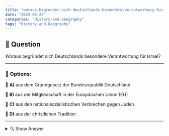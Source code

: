 ```yaml
---
title: "woraus-begrundet-sich-deutschlands-besondere-verantwortung-fur-israel"
date: "2025-05-23"
categories: "History-and-Geography"
tags: "History-and-Geography"
---
```


## 📌 **Question**

Woraus begründet sich Deutschlands besondere Verantwortung für Israel?



---

### 📝 **Options:**

🔘 **A)** aus dem Grundgesetz der Bundesrepublik Deutschland

🔘 **B)** aus der Mitgliedschaft in der Europäischen Union (EU)

🔘 **C)** aus den nationalsozialistischen Verbrechen gegen Juden

🔘 **D)** aus der christlichen Tradition

---

<details>
  <summary>🔍 Show Answer</summary>

  <p>
💡  <b>Correct Answer:</b>  c
  </p>
  <p>
    📖<b>Explanation:</b>
    Deutschland hat eine besondere Verantwortung gegenüber Israel, die hauptsächlich aus der Geschichte des Holocaust und den nationalsozialistischen Verbrechen gegen Juden während des Zweiten Weltkriegs resultiert. Diese historische Schuld prägt die diplomatischen und moralischen Beziehungen zwischen beiden Ländern. Deutschland hat sich verpflichtet, die Sicherheit Israels zu unterstützen und den jüdischen Menschen weltweit Respekt und Schutz zu gewährleisten. Diese Verantwortung ist tief in der Historie verwurzelt und spiegelt sich auch in der deutschen Politik und Außenbeziehungen wider, zusätzlich zu ethischen und historischen Verpflichtungen.
  </p>
</details>
